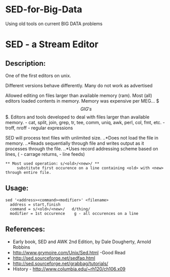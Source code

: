 # SED-for-Big-Data

Using old tools on current BIG DATA problems

# SED - a __Stream Editor__

## Description:
One of the first editors on unix.

Different versions behave differently.  Many do not work as advertised

Allowed editing on files larger than available memory (ram).
  Most (all) editors loaded contents in memory.
  Memory was expensive per MEG... $$$ GIG's $$$.
  Editors and tools developed to deal with files larger than available memory.
    - cat, split, join, grep, tr, tee, comm, uniq, awk, perl, col, fmt, etc.
    - troff, nroff
    - regular expressions

SED will process text files with unlimited size.
..*Does not load the file in memory.
..*Reads sequentially through file and writes output as it processes through the file.
..*Uses record addressing scheme based on lines,
   (<cr> - carrage returns, <lf> - line feeds)

```
** Most used operation: s/<old>/<new>/ **
     substitute first occurence on a line containing <old> with <new> through entire file.
```

## Usage:
```
sed '<address><command><modifier>' <filename>
  address = start,finish
  command = s/<old>/<new>/   d/thing/
  modifier = 1st occurence    g - all occurences on a line 
```

## References:
* Early book, SED and AWK 2nd Edition, by Dale Dougherty, Arnold Robbins
* http://www.grymoire.com/Unix/Sed.html  -Good Read 
* http://sed.sourceforge.net/sedfaq.html
* http://sed.sourceforge.net/grabbag/tutorials/
* History - http://www.columbia.edu/~rh120/ch106.x09
